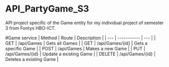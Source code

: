 # API_PartyGame_S3
API project specific of the Game entity for my individual project of semester 3 from Fontys HBO-ICT.


#Game service
| Method | Route | Description |
| --- | ----------- | --- |
| GET | /api/Games | Gets all Games |
| GET | /api/Games/{id} | Gets a specific Game |
| POST | /api/Games | Makes a new Game |
| PUT | /api/Games/{id} | Update a existing Game |
| DELETE | /api/Games/{id} | Deletes a existing Game |
